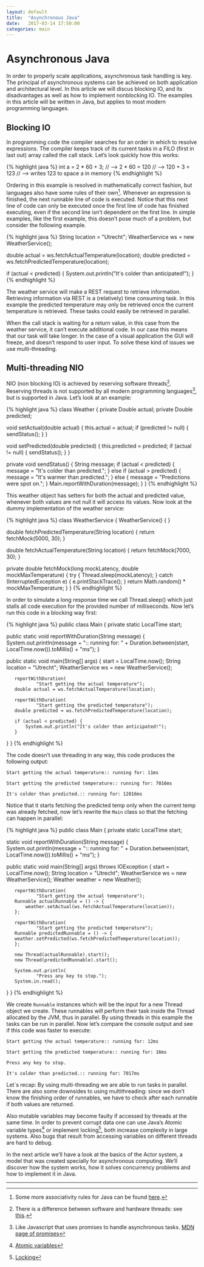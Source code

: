 ```yaml
---
layout: default
title:  "Asynchronous Java"
date:   2017-03-14 17:50:00
categories: main
---
```

# Asynchronous Java
In order to properly scale applications, asynchronous task handling is key. The principal of asynchronous systems can be achieved on both application and architectural level. In this article we will discus blocking IO, and its disadvantages as well as how to implement nonblocking IO. The examples in this article will be written in Java, but applies to most modern programming languages.

## Blocking IO
In programming code the compiler searches for an order in which to resolve expressions. The compiler keeps track of its current tasks in a FILO (first in last out) array called the call stack. Let’s look quickly how this works: 

{% highlight java %}
int a = 2 * 60 + 3;
// --> 2 * 60 = 120
// --> 120 + 3 = 123
// --> writes 123 to space a in memory
{% endhighlight %}

Ordering in this example is resolved in mathematically correct fashion, but languages also have some rules of their own[^1]. Whenever an expression is finished, the next runnable line of code is executed. Notice that this next line of code can only be executed once the first line of code has finished executing, even if the second line isn’t dependent on the first line. 
In simple examples, like the first example, this doesn’t pose much of a problem, but consider the following example.

{% highlight java %}
String location = "Utrecht";
WeatherService ws = new WeatherService();

double actual = ws.fetchActualTemperature(location);
double predicted = ws.fetchPredictedTemperature(location);

if (actual < predicted) {
   System.out.println("It's colder than anticipated!");
}
{% endhighlight %}

The weather service will make a REST request to retrieve information. Retrieving information via REST is a (relatively) time consuming task. In this example the predicted temperature may only be retrieved once the current temperature is retrieved. These tasks could easily be retrieved in parallel.

When the call stack is waiting for a return value, in this case from the weather service, it can’t execute additional code. In our case this means that our task will take longer. In the case of a visual application the GUI will freeze, and doesn’t respond to user input. To solve these kind of issues we use multi-threading.

## Multi-threading NIO
NIO (non blocking IO) is achieved by reserving software threads[^2]. Reserving threads is not supported by all modern programming languages[^3], but is supported in Java. Let’s look at an example:

{% highlight java %}
class Weather {
   private Double actual;
   private Double predicted;

   void setActual(double actual) {
       this.actual = actual;
       if (predicted != null) {
           sendStatus();
       }
   }

   void setPredicted(double predicted) {
       this.predicted = predicted;
       if (actual != null) {
           sendStatus();
       }
   }

   private void sendStatus() {
       String message;
       if (actual < predicted) {
           message = "It's colder than predicted.";
       } else if (actual > predicted) {
           message = "It's warmer than predicted.";
       } else {
           message = "Predictions were spot on.";
       }
       Main.reportWithDuration(message);
   }
}
{% endhighlight %}

This weather object has setters for both the actual and predicted value, whenever both values are not null it will access its values. Now look at the dummy implementation of the weather service:

{% highlight java %}
class WeatherService {
   WeatherService() { }

   double fetchPredictedTemperature(String location) {
       return fetchMock(5000, 30);
   }

   double fetchActualTemperature(String location) {
       return fetchMock(7000, 30);
   }

   private double fetchMock(long mockLatency,
                            double mockMaxTemperature) {
       try {
           Thread.sleep(mockLatency);
       } catch (InterruptedException e) {
           e.printStackTrace();
       }
       return Math.random() *
               mockMaxTemperature;
   }
}
{% endhighlight %}

In order to simulate a long response time we call Thread.sleep() which just stalls all code execution for the provided number of milliseconds. Now let’s run this code in a blocking way first:

{% highlight java %}
public class Main {
   private static LocalTime start;

   public static void reportWithDuration(String message) {
       System.out.println(message + ":: running for: "
               + Duration.between(start, LocalTime.now()).toMillis()
               + "ms");
   }

   public static void main(String[] args) {
       start = LocalTime.now();
       String location = "Utrecht";
       WeatherService ws = new WeatherService();

       reportWithDuration(
               "Start getting the actual temperature");
       double actual = ws.fetchActualTemperature(location);

       reportWithDuration(
               "Start getting the predicted temperature");
       double predicted = ws.fetchPredictedTemperature(location);

       if (actual < predicted) {
           System.out.println("It's colder than anticipated!");
       }
   }
}
{% endhighlight %}

The code doesn’t use threading in any way, this code produces the following output:

`Start getting the actual temperature:: running for: 11ms`

`Start getting the predicted temperature:: running for: 7016ms`

`It's colder than predicted.:: running for: 12016ms`

Notice that it starts fetching the predicted temp only when the current temp was already fetched, now let’s rewrite the `Main` class so that the fetching can happen in parallel:

{% highlight java %}
public class Main {
   private static LocalTime start;

   static void reportWithDuration(String message) {
       System.out.println(message + ":: running for: "
               + Duration.between(start, LocalTime.now()).toMillis()
               + "ms");
   }

   public static void main(String[] args) throws IOException {
       start = LocalTime.now();
       String location = "Utrecht";
       WeatherService ws = new WeatherService();
       Weather weather = new Weather();

       reportWithDuration(
               "Start getting the actual temperature");
       Runnable actualRunnable = () -> {
           weather.setActual(ws.fetchActualTemperature(location));
       };

       reportWithDuration(
               "Start getting the predicted temperature");
       Runnable predictedRunnable = () -> {
       weather.setPredicted(ws.fetchPredictedTemperature(location));
       };

       new Thread(actualRunnable).start();
       new Thread(predictedRunnable).start();

       System.out.println(
               "Press any key to stop.");
       System.in.read();
   }
}
{% endhighlight %}

We create `Runnable` instances which will be the input for a new Thread object we create. These runnables will perform their task inside the Thread allocated by the JVM, thus in parallel. By using threads in this example the tasks can be run in parallel. Now let’s compare the console output and see if this code was faster to execute:


`Start getting the actual temperature:: running for: 12ms`

`Start getting the predicted temperature:: running for: 16ms`

`Press any key to stop.`

`It's colder than predicted.:: running for: 7017ms`

Let´s recap: By using multi-threading we are able to run tasks in parallel. There are also some downsides to using multithreading: since we don’t know the finishing order of runnables, we have to check after each runnable if both values are returned. 

Also mutable variables may become faulty if accessed by threads at the same time. In order to prevent corrupt data one can use Java’s Atomic variable types[^4] or implement locking[^5], both increase complexity in large systems. Also bugs that result from accessing variables on different threads are hard to debug.

In the next article we’ll have a look at the basics of the Actor system, a model that was created specially for asynchronous computing. We’ll discover how the system works, how it solves concurrency problems and how to implement it in Java.



----------------
[^1]: Some more associativity rules for Java can be found [here](http://introcs.cs.princeton.edu/java/11precedence/).
[^2]: There is a difference between software and hardware threads: see [this](https://stackoverflow.com/questions/5593328/software-threads-vs-hardware-threads).
[^3]: Like Javascript that uses promises to handle asynchronous tasks. [MDN page of promises](https://developer.mozilla.org/nl/docs/Web/JavaScript/Reference/Global_Objects/Promise)
[^4]: [Atomic variables](https://docs.oracle.com/javase/tutorial/essential/concurrency/atomicvars.html)
[^5]: [Locking](https://docs.oracle.com/javase/7/docs/api/java/util/concurrent/locks/Lock.html)